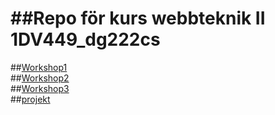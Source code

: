 ##Repo för kurs webbteknik II
1DV449_dg222cs
==============



##[Workshop1](https://github.com/Grenmyr/1DV449_dg222cs/tree/master/Laboration1_webbskrapa)  
##[Workshop2](https://github.com/Grenmyr/1DV449_dg222cs/tree/master/Laboration2_Labbymessage/1DV449_L02)   
##[Workshop3](https://github.com/Grenmyr/1DV449_dg222cs/blob/master/Laboration3_Mashup/README.md)  
##[projekt](https://github.com/Grenmyr/1DV449_dg222cs/tree/master/project)


